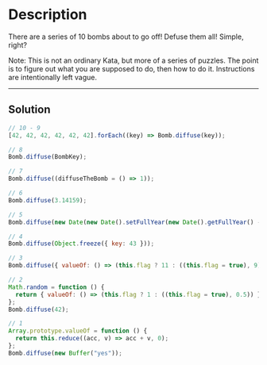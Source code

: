 # Description

There are a series of 10 bombs about to go off! Defuse them all! Simple, right?

Note: This is not an ordinary Kata, but more of a series of puzzles. The point is to figure out what you are supposed to do, then how to do it. Instructions are intentionally left vague.

---

## Solution

```js
// 10 - 9
[42, 42, 42, 42, 42, 42].forEach((key) => Bomb.diffuse(key));

// 8
Bomb.diffuse(BombKey);

// 7
Bomb.diffuse((diffuseTheBomb = () => 1));

// 6
Bomb.diffuse(3.14159);

// 5
Bomb.diffuse(new Date(new Date().setFullYear(new Date().getFullYear() - 4)));

// 4
Bomb.diffuse(Object.freeze({ key: 43 }));

// 3
Bomb.diffuse({ valueOf: () => (this.flag ? 11 : ((this.flag = true), 9)) });

// 2
Math.random = function () {
  return { valueOf: () => (this.flag ? 1 : ((this.flag = true), 0.5)) };
};
Bomb.diffuse(42);

// 1
Array.prototype.valueOf = function () {
  return this.reduce((acc, v) => acc + v, 0);
};
Bomb.diffuse(new Buffer("yes"));
```
